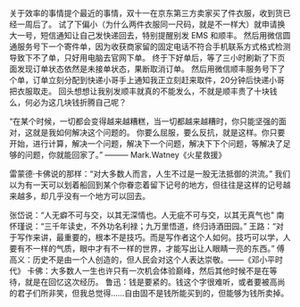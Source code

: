 关于效率的事情提个最近的事情，双十一在京东第三方卖家买了件衣服，收到货已经一周后了。
试了下偏小（为什么两件衣服同一尺码，就是不一样大）就申请换大一号，短信通知让自己发快递回去，特别提醒别发 EMS 和顺丰。
然后用微信圆通服务号下一个寄件单，因为收获商家留的固定电话不符合手机联系方式格式检测导致下不了单，只好用电脑去官网下单。
终于下好单后，等了三小时刷新了下页面发现订单状态依然是未接单状态，果断取消订单。
然后用微信顺丰服务号下了个单，订单立刻分配到快递小哥手上通知我正立刻赶来取件，20分钟后快递小哥把衣服取走。
回头想想让我别发顺丰就真的不能发么，不就是顺丰贵了十块钱么，何必为这几块钱折腾自己呢？


“在某个时候，一切都会变得越来越糟糕，当一切都越来越糟时，你只能坚强的面对，这就是我如何解决这个问题的。
你要么屈服，要么反抗，就是这样。你只要开始，进行计算，解决一个问题，解决下一个问题，解决下下个问题，等解决了足够的问题，你就能回家了。”
                                                                            ——— Mark.Watney《火星救援》

雷蒙德·卡佛说的那样：“对大多数人而言，人生不过是一股无法抵御的洪流。”
我们以为有一天可以划着船回到某个你眷恋着留下记号的地方，但往往是这样的记号越来越多，却几乎没有一个地方可以回去。


张岱说：“人无癖不可与交，以其无深情也。人无疵不可与交，以其无真气也"
南怀瑾说：“三千年读史，不外功名利禄；九万里悟道，终归诗酒田园。”
王路：“对于写作来讲，最重要的，根本不是技巧。而是写作者这个人如何。技巧可以学，人要有不一样的气质，眼中才有不一样的世界，才能写出让人眼睛一亮的东西。”
傅高义：历史不是由一个人创造的，但人民会对这个人表达崇敬。——《邓小平时代》
卡佛：大多数人一生也许只有一次机会体验巅峰，然后其他时候不是在等待，就是在回忆这次经历。
鲁迅：钱是要紧的。钱这个字很难听，或者要被高尚的君子们所非笑，但我总觉得……自由固不是钱所能买到的，但能够为钱所卖掉。
